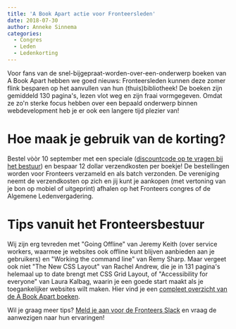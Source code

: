 ```yaml
---
title: 'A Book Apart actie voor Fronteersleden'
date: 2018-07-30
author: Anneke Sinnema
categories:
  - Congres
  - Leden
  - Ledenkorting
---
```


Voor fans van de snel-bijgepraat-worden-over-een-onderwerp boeken van A Book Apart hebben we goed nieuws: Fronteersleden kunnen deze zomer flink besparen op het aanvullen van hun (thuis)bibliotheek! De boeken zijn gemiddeld 130 pagina's, lezen vlot weg en zijn fraai vormgegeven. Omdat ze zo'n sterke focus hebben over een bepaald onderwerp binnen webdevelopment heb je er ook een langere tijd plezier van!

# Hoe maak je gebruik van de korting?

Bestel vòòr 10 september met een speciale ([discountcode op te vragen bij het bestuur](mailto:bestuur@fronteers.nl)) en bespaar 12 dollar verzendkosten per boekje! De bestellingen worden voor Fronteers verzameld en als batch verzonden. De vereniging neemt de verzendkosten op zich en jij kunt je aankopen (met vertoning van je bon op mobiel of uitgeprint) afhalen op het Fronteers congres of de Algemene Ledenvergadering.

# Tips vanuit het Fronteersbestuur

Wij zijn erg tevreden met "Going Offline" van Jeremy Keith (over service workers, waarmee je websites ook offline kunt blijven aanbieden aan je gebruikers) en "Working the command line" van Remy Sharp. Maar vergeet ook niet "The New CSS Layout" van Rachel Andrew, die je in 131 pagina's helemaal up to date brengt met CSS Grid Layout, of "Accessibility for everyone" van Laura Kalbag, waarin je een goede start maakt als je toegankelijker websites wilt maken. Hier vind je een [compleet overzicht van de A Book Apart boeken](https://abookapart.com/products).

Wil je graag meer tips? [Meld je aan voor de Fronteers Slack](https://fronteers-slack.herokuapp.com/) en vraag de aanwezigen naar hun ervaringen!
